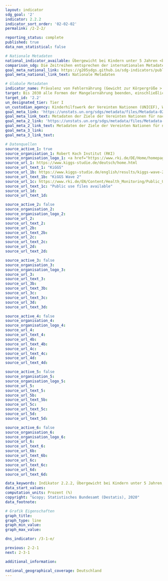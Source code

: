 ```yaml
---
layout: indicator
sdg_goal: '2'
indicator: 2.2.2
indicator_sort_order: '02-02-02'
permalink: /2-2-2/

reporting_status: complete
published: true
data_non_statistical: false

# Nationale Metadaten
national_indicator_available: Übergewicht bei Kindern unter 5 Jahren <br> Untergewicht (bezogen auf die Größe) bei Kindern unter 5 Jahren
comparison_sdg: Die Zeitreihen entsprechen der internationalen Metadatenbeschreibung.
goal_meta_national_link: https://g205sdgs.github.io/sdg-indicators/public/MetaDe/2.2.2.pdf
goal_meta_national_link_text: Nationale Metadaten

# Globale Metadaten
indicator_name: Prävalenz von Fehlernährung (Gewicht zur Körpergröße > +2 oder < -2 Standardabweichung vom Median des Wachstumsstandards für Kinder der WHO) bei Kindern unter 5 Jahren, nach der Art (Auszehrung und Übergewicht)
target: Bis 2030 alle Formen der Mangelernährung beenden, einschließlich durch Erreichung der international vereinbarten Zielvorgaben in Bezug auf Wachstumshemmung und Auszehrung bei Kindern unter 5 Jahren bis 2025, und den Ernährungsbedürfnissen von heranwachsenden Mädchen, schwangeren und stillenden Frauen und älteren Menschen Rechnung tragen
target_id: '2.2'
un_designated_tier: Tier I
un_custodian_agency: Kinderhilfswerk der Vereinten Nationen (UNICEF), Weltgesundheitsorganisation (WHO)
goal_meta_link: 'https://unstats.un.org/sdgs/metadata/files/Metadata-02-02-02a.pdf'
goal_meta_link_text: Metadaten der Ziele der Vereinten Nationen für nachhaltige Entwicklung (Prävalenz von Übergewicht)
goal_meta_2_link: 'https://unstats.un.org/sdgs/metadata/files/Metadata-02-02-02b.pdf'
goal_meta_2_link_text: Metadaten der Ziele der Vereinten Nationen für nachhaltige Entwicklung (Prävalenz von Untergewicht)
goal_meta_3_link: 
goal_meta_3_link_text: 

# Datenquellen
source_active_1: true
source_organisation_1: Robert Koch Institut (RKI)
source_organisation_logo_1: <a href="https://www.rki.de/DE/Home/homepage_node.html"><img src="https://g205sdgs.github.io/sdg-indicators/public/logos/rki.png" alt="Logo rki" /></a>
source_url_1: https://www.kiggs-studie.de/deutsch/home.html
source_url_text_1: "KiGGS"
source_url_1b: https://www.kiggs-studie.de/english/results/kiggs-wave-2/journal-of-health-monitoring.html
source_url_text_1b: "KiGGS Wave 2"
source_url_1c: https://www.rki.de/EN/Content/Health_Monitoring/Public_Use_Files/public_use_file_node.html
source_url_text_1c: "Public use files available"
source_url_1d: 
source_url_text_1d: 

source_active_2: false
source_organisation_2: 
source_organisation_logo_2: 
source_url_2: 
source_url_text_2: 
source_url_2b: 
source_url_text_2b: 
source_url_2c: 
source_url_text_2c: 
source_url_2d: 
source_url_text_2d: 

source_active_3: false
source_organisation_3: 
source_organisation_logo_3: 
source_url_3: 
source_url_text_3: 
source_url_3b: 
source_url_text_3b: 
source_url_3c: 
source_url_text_3c: 
source_url_3d: 
source_url_text_3d: 

source_active_4: false
source_organisation_4: 
source_organisation_logo_4: 
source_url_4: 
source_url_text_4: 
source_url_4b: 
source_url_text_4b: 
source_url_4c: 
source_url_text_4c: 
source_url_4d: 
source_url_text_4d: 

source_active_5: false
source_organisation_5: 
source_organisation_logo_5: 
source_url_5: 
source_url_text_5: 
source_url_5b: 
source_url_text_5b: 
source_url_5c: 
source_url_text_5c: 
source_url_5d: 
source_url_text_5d: 

source_active_6: false
source_organisation_6: 
source_organisation_logo_6: 
source_url_6: 
source_url_text_6: 
source_url_6b: 
source_url_text_6b: 
source_url_6c: 
source_url_text_6c: 
source_url_6d: 
source_url_text_6d: 

data_keywords: Indikator 2.2.2, Übergewicht bei Kindern unter 5 Jahren, Untergewicht (bezogen auf die Größe) bei Kindern unter 5 Jahren
data_start_values:
computation_units: Prozent (%)
copyright: "&copy; Statistisches Bundesamt (Destatis), 2020"
data_footnote: 

# Grafik Eigenschaften
graph_title: 
graph_type: line
graph_min_value: 
graph_max_value: 

dns_indicator: /3-1-e/

previous: 2-2-1
next: 2-3-1

additional_information: 

national_geographical_coverage: Deutschland
---
```


